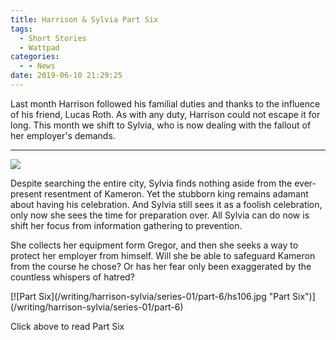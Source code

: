```yaml
---
title: Harrison & Sylvia Part Six
tags:
  - Short Stories
  - Wattpad
categories:
  - - News
date: 2019-06-10 21:29:25
---
```


Last month Harrison followed his familial duties and thanks to the influence of his friend, Lucas Roth.  As with any duty, Harrison could not escape it for long.  This month we shift to Sylvia, who is now dealing with the fallout of her employer's demands.<!-- more --><hr class="clear-both center-fade"/><div class="embedded-image-right">![](/writing/harrison-sylvia/series-01/harrison-sylvia-1.jpg)</div> 

Despite searching the entire city, Sylvia finds nothing aside from the ever-present resentment of Kameron.  Yet the stubborn king remains adamant about having his celebration.  And Sylvia still sees it as a foolish celebration, only now she sees the time for preparation over.  All Sylvia can do now is shift her focus from information gathering to prevention.

She collects her equipment form Gregor, and then she seeks a way to protect her employer from himself.  Will she be able to safeguard Kameron from the course he chose?  Or has her fear only been exaggerated by the countless whispers of hatred?

<div class="clear-both center">
[![Part Six](/writing/harrison-sylvia/series-01/part-6/hs106.jpg "Part Six")](/writing/harrison-sylvia/series-01/part-6)<p>Click above to read Part Six</p></div>